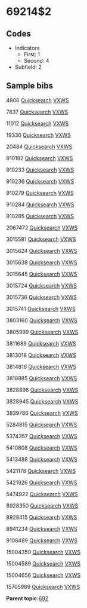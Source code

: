 # 69214$2

## Codes

-   Indicators
    -   First: 1
    -   Second: 4
-   Subfield: 2

## Sample bibs

4806 [Quicksearch](https://search.library.yale.edu/catalog/4806) [VXWS](http://prodorbis.library.yale.edu:7014/vxws/GetHoldingsService?bibId=4806)

7837 [Quicksearch](https://search.library.yale.edu/catalog/7837) [VXWS](http://prodorbis.library.yale.edu:7014/vxws/GetHoldingsService?bibId=7837)

11012 [Quicksearch](https://search.library.yale.edu/catalog/11012) [VXWS](http://prodorbis.library.yale.edu:7014/vxws/GetHoldingsService?bibId=11012)

19336 [Quicksearch](https://search.library.yale.edu/catalog/19336) [VXWS](http://prodorbis.library.yale.edu:7014/vxws/GetHoldingsService?bibId=19336)

20484 [Quicksearch](https://search.library.yale.edu/catalog/20484) [VXWS](http://prodorbis.library.yale.edu:7014/vxws/GetHoldingsService?bibId=20484)

910182 [Quicksearch](https://search.library.yale.edu/catalog/910182) [VXWS](http://prodorbis.library.yale.edu:7014/vxws/GetHoldingsService?bibId=910182)

910233 [Quicksearch](https://search.library.yale.edu/catalog/910233) [VXWS](http://prodorbis.library.yale.edu:7014/vxws/GetHoldingsService?bibId=910233)

910236 [Quicksearch](https://search.library.yale.edu/catalog/910236) [VXWS](http://prodorbis.library.yale.edu:7014/vxws/GetHoldingsService?bibId=910236)

910279 [Quicksearch](https://search.library.yale.edu/catalog/910279) [VXWS](http://prodorbis.library.yale.edu:7014/vxws/GetHoldingsService?bibId=910279)

910284 [Quicksearch](https://search.library.yale.edu/catalog/910284) [VXWS](http://prodorbis.library.yale.edu:7014/vxws/GetHoldingsService?bibId=910284)

910285 [Quicksearch](https://search.library.yale.edu/catalog/910285) [VXWS](http://prodorbis.library.yale.edu:7014/vxws/GetHoldingsService?bibId=910285)

2067472 [Quicksearch](https://search.library.yale.edu/catalog/2067472) [VXWS](http://prodorbis.library.yale.edu:7014/vxws/GetHoldingsService?bibId=2067472)

3015581 [Quicksearch](https://search.library.yale.edu/catalog/3015581) [VXWS](http://prodorbis.library.yale.edu:7014/vxws/GetHoldingsService?bibId=3015581)

3015624 [Quicksearch](https://search.library.yale.edu/catalog/3015624) [VXWS](http://prodorbis.library.yale.edu:7014/vxws/GetHoldingsService?bibId=3015624)

3015638 [Quicksearch](https://search.library.yale.edu/catalog/3015638) [VXWS](http://prodorbis.library.yale.edu:7014/vxws/GetHoldingsService?bibId=3015638)

3015645 [Quicksearch](https://search.library.yale.edu/catalog/3015645) [VXWS](http://prodorbis.library.yale.edu:7014/vxws/GetHoldingsService?bibId=3015645)

3015724 [Quicksearch](https://search.library.yale.edu/catalog/3015724) [VXWS](http://prodorbis.library.yale.edu:7014/vxws/GetHoldingsService?bibId=3015724)

3015736 [Quicksearch](https://search.library.yale.edu/catalog/3015736) [VXWS](http://prodorbis.library.yale.edu:7014/vxws/GetHoldingsService?bibId=3015736)

3015741 [Quicksearch](https://search.library.yale.edu/catalog/3015741) [VXWS](http://prodorbis.library.yale.edu:7014/vxws/GetHoldingsService?bibId=3015741)

3803160 [Quicksearch](https://search.library.yale.edu/catalog/3803160) [VXWS](http://prodorbis.library.yale.edu:7014/vxws/GetHoldingsService?bibId=3803160)

3805999 [Quicksearch](https://search.library.yale.edu/catalog/3805999) [VXWS](http://prodorbis.library.yale.edu:7014/vxws/GetHoldingsService?bibId=3805999)

3811689 [Quicksearch](https://search.library.yale.edu/catalog/3811689) [VXWS](http://prodorbis.library.yale.edu:7014/vxws/GetHoldingsService?bibId=3811689)

3813018 [Quicksearch](https://search.library.yale.edu/catalog/3813018) [VXWS](http://prodorbis.library.yale.edu:7014/vxws/GetHoldingsService?bibId=3813018)

3814816 [Quicksearch](https://search.library.yale.edu/catalog/3814816) [VXWS](http://prodorbis.library.yale.edu:7014/vxws/GetHoldingsService?bibId=3814816)

3818885 [Quicksearch](https://search.library.yale.edu/catalog/3818885) [VXWS](http://prodorbis.library.yale.edu:7014/vxws/GetHoldingsService?bibId=3818885)

3828896 [Quicksearch](https://search.library.yale.edu/catalog/3828896) [VXWS](http://prodorbis.library.yale.edu:7014/vxws/GetHoldingsService?bibId=3828896)

3828945 [Quicksearch](https://search.library.yale.edu/catalog/3828945) [VXWS](http://prodorbis.library.yale.edu:7014/vxws/GetHoldingsService?bibId=3828945)

3839786 [Quicksearch](https://search.library.yale.edu/catalog/3839786) [VXWS](http://prodorbis.library.yale.edu:7014/vxws/GetHoldingsService?bibId=3839786)

5284815 [Quicksearch](https://search.library.yale.edu/catalog/5284815) [VXWS](http://prodorbis.library.yale.edu:7014/vxws/GetHoldingsService?bibId=5284815)

5374357 [Quicksearch](https://search.library.yale.edu/catalog/5374357) [VXWS](http://prodorbis.library.yale.edu:7014/vxws/GetHoldingsService?bibId=5374357)

5410808 [Quicksearch](https://search.library.yale.edu/catalog/5410808) [VXWS](http://prodorbis.library.yale.edu:7014/vxws/GetHoldingsService?bibId=5410808)

5413488 [Quicksearch](https://search.library.yale.edu/catalog/5413488) [VXWS](http://prodorbis.library.yale.edu:7014/vxws/GetHoldingsService?bibId=5413488)

5421178 [Quicksearch](https://search.library.yale.edu/catalog/5421178) [VXWS](http://prodorbis.library.yale.edu:7014/vxws/GetHoldingsService?bibId=5421178)

5421926 [Quicksearch](https://search.library.yale.edu/catalog/5421926) [VXWS](http://prodorbis.library.yale.edu:7014/vxws/GetHoldingsService?bibId=5421926)

5474922 [Quicksearch](https://search.library.yale.edu/catalog/5474922) [VXWS](http://prodorbis.library.yale.edu:7014/vxws/GetHoldingsService?bibId=5474922)

8928350 [Quicksearch](https://search.library.yale.edu/catalog/8928350) [VXWS](http://prodorbis.library.yale.edu:7014/vxws/GetHoldingsService?bibId=8928350)

8928415 [Quicksearch](https://search.library.yale.edu/catalog/8928415) [VXWS](http://prodorbis.library.yale.edu:7014/vxws/GetHoldingsService?bibId=8928415)

8941234 [Quicksearch](https://search.library.yale.edu/catalog/8941234) [VXWS](http://prodorbis.library.yale.edu:7014/vxws/GetHoldingsService?bibId=8941234)

9108489 [Quicksearch](https://search.library.yale.edu/catalog/9108489) [VXWS](http://prodorbis.library.yale.edu:7014/vxws/GetHoldingsService?bibId=9108489)

15004359 [Quicksearch](https://search.library.yale.edu/catalog/15004359) [VXWS](http://prodorbis.library.yale.edu:7014/vxws/GetHoldingsService?bibId=15004359)

15004589 [Quicksearch](https://search.library.yale.edu/catalog/15004589) [VXWS](http://prodorbis.library.yale.edu:7014/vxws/GetHoldingsService?bibId=15004589)

15004656 [Quicksearch](https://search.library.yale.edu/catalog/15004656) [VXWS](http://prodorbis.library.yale.edu:7014/vxws/GetHoldingsService?bibId=15004656)

15705969 [Quicksearch](https://search.library.yale.edu/catalog/15705969) [VXWS](http://prodorbis.library.yale.edu:7014/vxws/GetHoldingsService?bibId=15705969)

**Parent topic:**[692](../../tags/692/692.md)


